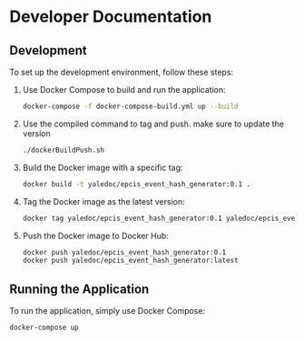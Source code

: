 # Developer Documentation 

## Development

To set up the development environment, follow these steps:

1. Use Docker Compose to build and run the application:
    ```sh
    docker-compose -f docker-compose-build.yml up --build
    ```


3. Use the compiled command to tag and push. make sure to update the version
    ```sh
    ./dockerBuildPush.sh 
    ```

2. Build the Docker image with a specific tag:
    ```sh
    docker build -t yaledoc/epcis_event_hash_generator:0.1 .
    ```

3. Tag the Docker image as the latest version:
    ```sh
    docker tag yaledoc/epcis_event_hash_generator:0.1 yaledoc/epcis_event_hash_generator:latest
    ```

4. Push the Docker image to Docker Hub:
    ```sh
    docker push yaledoc/epcis_event_hash_generator:0.1
    docker push yaledoc/epcis_event_hash_generator:latest
    ```

## Running the Application

To run the application, simply use Docker Compose:

```sh
docker-compose up